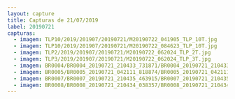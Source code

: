 ```yaml
---
layout: capture
title: Capturas de 21/07/2019
label: 20190721
capturas:
  - imagem: TLP10/2019/201907/20190721/M20190722_041905_TLP_10T.jpg
  - imagem: TLP10/2019/201907/20190721/M20190722_084623_TLP_10T.jpg
  - imagem: TLP2/2019/201907/20190721/M20190722_062024_TLP_2T.jpg
  - imagem: TLP3/2019/201907/20190721/M20190722_062024_TLP_3T.jpg
  - imagem: BR0004/BR0004_20190721_210433_731871/BR0004_20190721_210433_731871_stack_12_meteors.jpg
  - imagem: BR0005/BR0005_20190721_042111_818874/BR0005_20190721_042111_818874_stack_2_meteors.jpg
  - imagem: BR0007/BR0007_20190721_210435_463915/BR0007_20190721_210435_463915_stack_5_meteors.jpg
  - imagem: BR0008/BR0008_20190721_210434_038357/BR0008_20190721_210434_038357_stack_11_meteors.jpg
---
```

